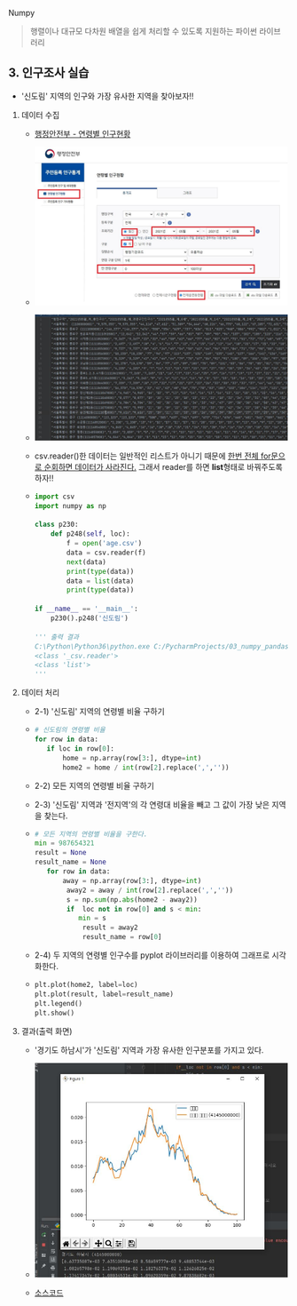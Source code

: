 Numpy

> 행렬이나 대규모 다차원 배열을 쉽게 처리할 수 있도록 지원하는 파이썬 라이브러리





## 3. 인구조사 실습

- '신도림' 지역의 인구와 가장 유사한 지역을 찾아보자!!

  

1. 데이터 수집

   - [행정안전부 - 연령별 인구현황](https://jumin.mois.go.kr/index.jsp)

   - ![numpy00](md-images/numpy00.JPG)

   - ![numpy01](md-images/numpy01.JPG)

   - csv.reader()한 데이터는 일반적인 리스트가 아니기 때문에 <u>한번 전체 for문으로 순회하면 데이터가 사라진다.</u> 그래서 reader를 하면 **list**형태로 바꿔주도록 하자!!

   - ```python
     import csv
     import numpy as np
     
     class p230:
         def p248(self, loc):
             f = open('age.csv')
             data = csv.reader(f)
             next(data)
             print(type(data))
             data = list(data)
             print(type(data))
     
     if __name__ == '__main__':
         p230().p248('신도림')
         
     ''' 출력 결과
     C:\Python\Python36\python.exe C:/PycharmProjects/03_numpy_pandas/numpan/p230.py
     <class '_csv.reader'>
     <class 'list'>
     '''
     ```

2. 데이터 처리

   - 2-1) '신도림' 지역의 연령별 비율 구하기

   - ```python
     # 신도림의 연령별 비율
     for row in data:
     	if loc in row[0]:
     		home = np.array(row[3:], dtype=int)
     		home2 = home / int(row[2].replace(',',''))
     ```

   - 2-2) 모든 지역의 연령별 비율 구하기

   - 2-3) '신도림' 지역과 '전지역'의 각 연령대 비율을 빼고 그 값이 가장 낮은 지역을 찾는다.

   - ```python
     # 모든 지역의 연령별 비율을 구한다.
     min = 987654321
     result = None
     result_name = None
     	for row in data:
     		away = np.array(row[3:], dtype=int)
             away2 = away / int(row[2].replace(',',''))
             s = np.sum(np.abs(home2 - away2))
             if  loc not in row[0] and s < min:
             	min = s
                 result = away2
                 result_name = row[0]
     ```

   - 2-4) 두 지역의 연령별 인구수를 pyplot 라이브러리를 이용하여 그래프로 시각화한다.

   - ```python
     plt.plot(home2, label=loc)
     plt.plot(result, label=result_name)
     plt.legend()
     plt.show()
     ```

3. 결과(출력 화면)

   - '경기도 하남시'가 '신도림' 지역과 가장 유사한 인구분포를 가지고 있다. 

   - ![numpy02](md-images/numpy02.JPG)
   - [소스코드](./p230.py)











